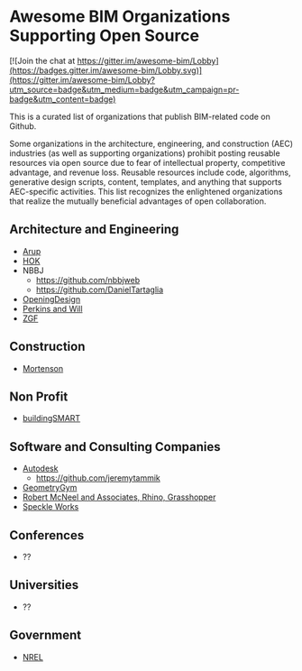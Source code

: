 # Awesome BIM Organizations Supporting Open Source

[![Join the chat at https://gitter.im/awesome-bim/Lobby](https://badges.gitter.im/awesome-bim/Lobby.svg)](https://gitter.im/awesome-bim/Lobby?utm_source=badge&utm_medium=badge&utm_campaign=pr-badge&utm_content=badge)

This is a curated list of organizations that publish BIM-related code on Github.

Some organizations in the architecture, engineering, and construction (AEC) industries (as well as supporting organizations) prohibit posting reusable resources via open source due to fear of intellectual property, competitive advantage, and revenue loss. Reusable resources include code, algorithms, generative design scripts, content, templates, and anything that supports AEC-specific activities. This list recognizes the enlightened organizations that realize the mutually beneficial advantages of open collaboration.

## Architecture and Engineering
* [Arup](https://github.com/ArupAus)
* [HOK](https://github.com/HOKGroup)
* NBBJ
  * https://github.com/nbbjweb
  * https://github.com/DanielTartaglia
* [OpeningDesign](https://github.com/OpeningDesign)
* [Perkins and Will](https://github.com/PerkinsAndWill)
* [ZGF](https://github.com/zgfarchitectsllp)

## Construction
* [Mortenson](https://github.com/MarkKinsman/MortensonDashboard)

## Non Profit
* [buildingSMART](https://github.com/buildingSMART)

## Software and Consulting Companies
* [Autodesk](https://github.com/Autodesk)
   * https://github.com/jeremytammik
* [GeometryGym](https://github.com/jmirtsch)
* [Robert McNeel and Associates, Rhino, Grasshopper](https://github.com/mcneel)
* [Speckle Works](https://github.com/speckleworks)

## Conferences
* ??

## Universities
* ??

## Government
* [NREL](https://github.com/NREL)
